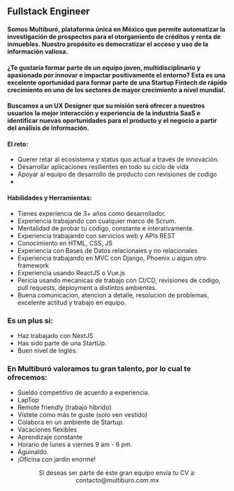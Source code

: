 ## Fullstack Engineer

#### Somos Multiburó, plataforma única en México que permite automatizar la investigación de prospectos para el otorgamiento de créditos y renta de inmuebles. Nuestro propósito es democratizar el acceso y uso de la información valiosa.

#### ¿Te gustaría formar parte de un equipo joven, multidisciplinario y apasionado por innovar e impactar positivamente el entorno? Esta es una excelente oportunidad para formar parte de una Startup Fintech de rápido crecimiento en uno de los sectores de mayor crecimiento a nivel mundial.

#### Buscamos a un UX Designer  que su misión será ofrecer a nuestros usuarios la mejor interacción y experiencia de la industria SaaS e identificar nuevas oportunidades para el producto y el negocio a partir del análisis de información.

#### **El reto:**

* Querer retar al ecosistema y status quo actual a través de innovación.
* Desarrollar aplicaciones resilientes en todo su ciclo de vida
* Apoyar al equipo de desarrollo de producto con revisiones de codigo
* 

#### **Habilidades y Herramientas:**

* Tienes experiencia de 3+ años como desarrollador.
* Experiencia trabajando con cualquier marco de Scrum.
* Mentalidad de probar tu codigo, constante e interativamente.
* Experiencia trabajando con servicios web y APIs REST
* Conocimiento en HTML, CSS, JS
* Experiencia con Bases de Datos relacionales y no relacionales
* Experiencia trabajando en MVC con Django, Phoenix u algun otro framework
* Experiencia usando ReactJS o Vue.js
* Pericia usando mecanicas de trabajo con CI/CD, revisiones de codigo, pull requests, deployment a distintos ambientes.
* Buena comunicacion, atencion a detalle, resolucion de problemas, excelente actitud y trabajo en equipo.

### **Es un plus si:**

* Haz trabajado con NextJS
* Has sido parte de una StartUp.
* Buen nivel de Inglés.

### **En Multiburó valoramos tu gran talento, por lo cual te ofrecemos:**

* Sueldo competitivo de acuerdo a experiencia.
* LapTop
* Remote friendly (trabajo híbrido)
* Vístete como más te guste (solo ven vestido)
* Colabora en un ambiente de Startup.
* Vacaciones flexibles
* Aprendizaje constante
* Horario de lunes a viernes 9 am - 6 pm. 
* Aguinaldo.
* ¡Oficina con jardín enorme!

<div align="center">Si deseas ser parte de este gran equipo envía tu CV a:<div>
<div align="center">contacto@multiburo.com.mx<div>